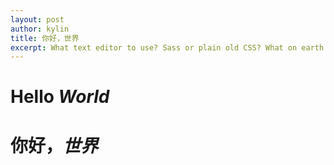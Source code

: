 ```yaml
---
layout: post
author: kylin
title: 你好，世界
excerpt: What text editor to use? Sass or plain old CSS? What on earth is Compass? Command line? I'm not touching that. Sound like you? Welcome, I was once like you and this is the guide I wish someone had given me.
---
```

# Hello *World*
# 你好，*世界*